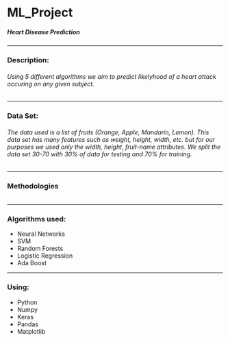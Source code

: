 # ML_Project
##### Heart Disease Prediction
---
### Description:
###### Using 5 different algorithms we aim to predict likelyhood of a heart attack occuring on any given subject.
---
### Data Set:
###### The data used is a list of fruits (Orange, Apple, Mandarin, Lemon). This data set has many features such as weight, height, width, etc. but for our purposes we used only the width, height, fruit-name attributes. We split the data set 30-70 with 30% of data for testing and 70% for training.
---
### Methodologies
###### 
---
### Algorithms used:
* Neural Networks
* SVM
* Random Forests
* Logistic Regression
* Ada Boost
---
### Using: 
* Python
* Numpy
* Keras
* Pandas
* Matplotlib

